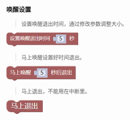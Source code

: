 ### 唤醒设置<!-- {docsify-ignore} -->

> 设置唤醒退出时间，通过修改参数调整大小。
>

![img](ASRPRO编程手册.assets/wps518.jpg) 

> 马上唤醒设置好时间退出。
>

![img](ASRPRO编程手册.assets/wps519.jpg) 

> 马上退出，不能用在中断里。
>

![img](ASRPRO编程手册.assets/wps520.jpg) 

 
